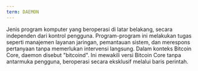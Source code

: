 ```yaml
---
term: DAEMON
---
```


Jenis program komputer yang beroperasi di latar belakang, secara independen dari kontrol pengguna. Program-program ini melakukan tugas seperti manajemen layanan jaringan, pemantauan sistem, dan merespons pertanyaan tanpa memerlukan intervensi langsung. Dalam konteks Bitcoin Core, daemon disebut "bitcoind". Ini mewakili versi Bitcoin Core tanpa antarmuka pengguna, beroperasi secara eksklusif melalui baris perintah.